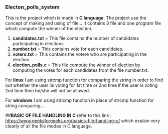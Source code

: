 ### Electon_polls_system
This is the project which is made in **C language**.
The project use the concept of making and using of file...
It contains 3 file and one program file which compute the winner of the election.
1. **candidates.txt** = This file contains the number of candidates participating in elections
2. **number.txt** = This contains vote for each candidates.
3. **voters.txt** = This contains the votere who are participating in the election.
4. **election_polls.c** = This file compute the winner of election by computing the votes for each candidates from the file number.txt.


For **linux** I am using strcmp function for comparing the string in order to find out whether the user iis voting for 1st time or 2nd time if the user is voting 2nd time then he/she will not be allowed.

For **windows** I am using stricmp function in place of strcmp function for string comparing...

##**BASIC OF FILE HANDLING IN C**
refer to this link : https://www.geeksforgeeks.org/basics-file-handling-c/ which explain very clearly of all the file modes in C language.

